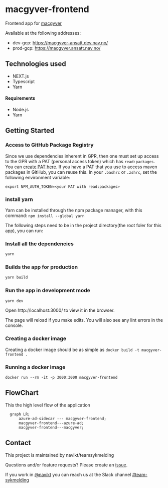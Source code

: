 # macgyver-frontend
Frontend app for [macgyver](https://github.com/navikt/macgyver)

Available at the following addresses:
-   dev-gcp: https://macgyver-ansatt.dev.nav.no/
-   prod-gcp: https://macgyver.ansatt.nav.no/

## Technologies used
* NEXT.js
* Typescript
* Yarn

#### Requirements
* Node.js
* Yarn

## Getting Started

### Access to GitHub Package Registry
Since we use dependencies inherent in GPR,
then one must set up access to the GPR with a PAT (personal access token)
which has `read:packages`.
You can [create PAT here](https://github.com/settings/tokens).
If you have a PAT that you use to access maven packages in GitHub, you can reuse this.
In your `.bashrc` or `.zshrc`, set the following environment variable:

`export NPM_AUTH_TOKEN=<your PAT with read:packages>`

### install yarn
Yarn can be installed through the npm package manager, with this command:
```npm install --global yarn```

The following steps need to be in the project directory(the root foler for this app), you can run:

### Install all the dependencies
```bash
yarn
```

### Builds the app for production
```bash
yarn build
```

### Run the app in development mode

```bash
yarn dev
```
Open http://localhost:3000/ to view it in the browser.

The page will reload if you make edits.
You will also see any lint errors in the console.

### Creating a docker image
Creating a docker image should be as simple as `docker build -t macgyver-frontend .`

### Running a docker image
`docker run --rm -it -p 3000:3000 macgyver-frontend`

## FlowChart
This the high level flow of the application

```mermaid
  graph LR;
      azure-ad-sidecar --- macgyver-frontend;
      macgyver-frontend---azure-ad;
      macgyver-frontend---macgyver;
```


## Contact

This project is maintained by navikt/teamsykmelding

Questions and/or feature requests? Please create an [issue](https://github.com/navikt/macgyver/issues).

If you work in [@navikt](https://github.com/navikt) you can reach us at the Slack
channel [#team-sykmelding](https://nav-it.slack.com/archives/CMA3XV997)
